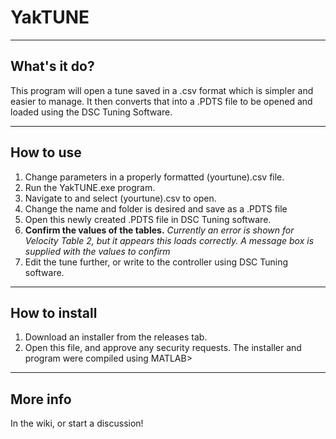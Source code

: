 # YakTUNE
----
## What's it do?
This program will open a tune saved in a .csv format which is simpler and easier to manage. It then converts that into a .PDTS file to be opened and loaded using the DSC Tuning Software.

----
## How to use
1. Change parameters in a properly formatted (yourtune).csv file.
2. Run the YakTUNE.exe program.
3. Navigate to and select (yourtune).csv to open.
4. Change the name and folder is desired and save as a .PDTS file
5. Open this newly created .PDTS file in DSC Tuning software.
6. **Confirm the values of the tables.** *Currently an error is shown for Velocity Table 2, but it appears this loads correctly. A message box is supplied with the values to confirm*
7. Edit the tune further, or write to the controller using DSC Tuning software.

----
## How to install
1. Download an installer from the releases tab.
2. Open this file, and approve any security requests.
The installer and program were compiled using MATLAB>

----
## More info
In the wiki, or start a discussion!
